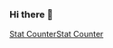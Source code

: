 ### Hi there 👋

<!--
**maitisubhrosil/maitisubhrosil** is a ✨ _special_ ✨ repository because its `README.md` (this file) appears on your GitHub profile.

Here are some ideas to get you started:

- 🔭 I’m currently working on ...
- 🌱 I’m currently learning ...
- 👯 I’m looking to collaborate on ...
- 🤔 I’m looking for help with ...
- 💬 Ask me about ...
- 📫 How to reach me: ...
- 😄 Pronouns: ...
- ⚡ Fun fact: ...
-->

<a href="http://livetrafficfeed.com" data-num="5" data-width="200" data-responsive="0" data-time="Asia%2FKolkata" data-root="0" data-cheader="2853a8" data-theader="ffffff" data-border="2853a8" data-background="ffffff" data-normal="000000" data-link="135d9e" target="_blank" id="LTF_live_website_visitor">Stat Counter</a><script type="text/javascript" src="//cdn.livetrafficfeed.com/static/v4/live.js"></script><noscript><a href="http://livetrafficfeed.com">Stat Counter</a></noscript>

